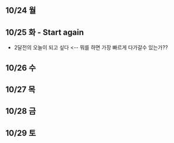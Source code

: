 ## 10/24 월

## 10/25 화 -  Start again
  - 2달전의 오늘이 되고 싶다 <-- 뭐를 하면 가장 빠르게 다가갈수 있는가??






## 10/26 수

## 10/27 목

## 10/28 금

## 10/29 토


